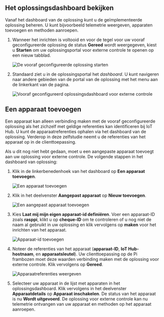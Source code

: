 ## <a name="view-the-solution-dashboard"></a>Het oplossingsdashboard bekijken

Vanaf het dashboard van de oplossing kunt u de geïmplementeerde oplossing beheren. U kunt bijvoorbeeld telemetrie weergeven, apparaten toevoegen en methoden aanroepen.

1. Wanneer het inrichten is voltooid en voor de tegel voor uw vooraf geconfigureerde oplossing de status **Gereed** wordt weergegeven, kiest u **Starten** om uw oplossingsportal voor externe controle te openen op een nieuw tabblad.

    ![De vooraf geconfigureerde oplossing starten][img-launch-solution]

1. Standaard ziet u in de oplossingsportal het *dashboard*. U kunt navigeren naar andere gebieden van de portal van de oplossing met het menu aan de linkerkant van de pagina.

    ![Vooraf geconfigureerd oplossingsdashboard voor externe controle][img-menu]

## <a name="add-a-device"></a>Een apparaat toevoegen

Een apparaat kan alleen verbinding maken met de vooraf geconfigureerde oplossing als het zichzelf met geldige referenties kan identificeren bij IoT Hub. U kunt de apparaatreferenties ophalen via het dashboard van de oplossing. Verderop in deze zelfstudie neemt u de referenties van het apparaat op in de clienttoepassing.

Als u dit nog niet hebt gedaan, moet u een aangepaste apparaat toevoegt aan uw oplossing voor externe controle. De volgende stappen in het dashboard van oplossing:

1. Klik in de linkerbenedenhoek van het dashboard op **Een apparaat toevoegen**.

   ![Een apparaat toevoegen][1]

1. Klik in het deelvenster **Aangepast apparaat** op **Nieuw toevoegen**.

   ![Een aangepast apparaat toevoegen][2]

1. Kies **Laat mij mijn eigen apparaat-id definiëren**. Voer een apparaat-ID zoals **rasppi**, klikt u op **cheque-ID** om te controleren of u nog niet de naam al gebruikt in uw oplossing en klik vervolgens op **maken** voor het inrichten van het apparaat.

   ![Apparaat-id toevoegen][3]

1. Noteer de referenties van het apparaat (**apparaat-ID**, **IoT Hub-hostnaam**, en **apparaatsleutel**). Uw clienttoepassing op de Pi frambozen moet deze waarden verbinding maken met de oplossing voor externe controle. Klik vervolgens op **Gereed**.

    ![Apparaatreferenties weergeven][4]

1. Selecteer uw apparaat in de lijst met apparaten in het oplossingsdashboard. Klik vervolgens in het deelvenster **Apparaatdetails** op **Apparaat inschakelen**. De status van het apparaat is nu **Wordt uitgevoerd**. De oplossing voor externe controle kan nu telemetrie ontvangen van uw apparaat en methoden op het apparaat aanroepen.

[img-launch-solution]: media/iot-suite-v1-raspberry-pi-kit-view-solution/launch.png
[img-menu]: media/iot-suite-v1-raspberry-pi-kit-view-solution/menu.png
[1]: media/iot-suite-v1-raspberry-pi-kit-view-solution/suite0.png
[2]: media/iot-suite-v1-raspberry-pi-kit-view-solution/suite1.png
[3]: media/iot-suite-v1-raspberry-pi-kit-view-solution/suite2.png
[4]: media/iot-suite-v1-raspberry-pi-kit-view-solution/suite3.png